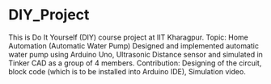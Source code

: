 # DIY_Project
This is Do It Yourself (DIY) course project at IIT Kharagpur.
Topic: Home Automation (Automatic Water Pump)
Designed and implemented automatic water pump using Arduino Uno, Ultrasonic Distance sensor and simulated in Tinker CAD as a group of 4 members.
Contribution: Designing of the circuit, block code (which is to be installed into Arduino IDE), Simulation video.
